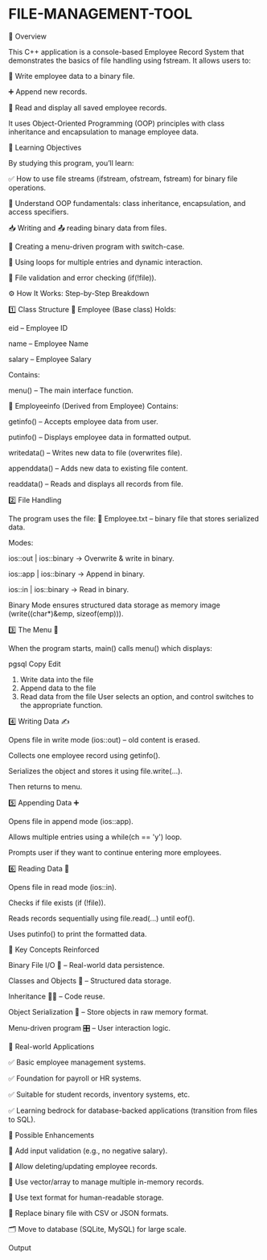 # FILE-MANAGEMENT-TOOL



📌 Overview


This C++ application is a console-based Employee Record System that demonstrates the basics of file handling using fstream. It allows users to:

📝 Write employee data to a binary file.

➕ Append new records.

📖 Read and display all saved employee records.

It uses Object-Oriented Programming (OOP) principles with class inheritance and encapsulation to manage employee data.



🎯 Learning Objectives


By studying this program, you’ll learn:

✅ How to use file streams (ifstream, ofstream, fstream) for binary file operations.

🧱 Understand OOP fundamentals: class inheritance, encapsulation, and access specifiers.

📥 Writing and 📤 reading binary data from files.

🧵 Creating a menu-driven program with switch-case.

🔁 Using loops for multiple entries and dynamic interaction.

🧹 File validation and error checking (if(!file)).



⚙ How It Works: Step-by-Step Breakdown


1️⃣ Class Structure
🔹 Employee (Base class)
Holds:

eid – Employee ID

name – Employee Name

salary – Employee Salary

Contains:

menu() – The main interface function.

🔸 Employeeinfo (Derived from Employee)
Contains:

getinfo() – Accepts employee data from user.

putinfo() – Displays employee data in formatted output.

writedata() – Writes new data to file (overwrites file).

appenddata() – Adds new data to existing file content.

readdata() – Reads and displays all records from file.

2️⃣ File Handling


The program uses the file:
📂 Employee.txt – binary file that stores serialized data.

Modes:

ios::out | ios::binary → Overwrite & write in binary.

ios::app | ios::binary → Append in binary.

ios::in | ios::binary → Read in binary.

Binary Mode ensures structured data storage as memory image (write((char*)&emp, sizeof(emp))).

3️⃣ The Menu 🧭


When the program starts, main() calls menu() which displays:

pgsql
Copy
Edit
1. Write data into the file
2. Append data to the file
3. Read data from the file
User selects an option, and control switches to the appropriate function.



4️⃣ Writing Data ✍


Opens file in write mode (ios::out) – old content is erased.

Collects one employee record using getinfo().

Serializes the object and stores it using file.write(...).

Then returns to menu.



5️⃣ Appending Data ➕


Opens file in append mode (ios::app).

Allows multiple entries using a while(ch == 'y') loop.

Prompts user if they want to continue entering more employees.



6️⃣ Reading Data 📖


Opens file in read mode (ios::in).

Checks if file exists (if (!file)).

Reads records sequentially using file.read(...) until eof().

Uses putinfo() to print the formatted data.



🧠 Key Concepts Reinforced


Binary File I/O 📂 – Real-world data persistence.

Classes and Objects 🧱 – Structured data storage.

Inheritance 👨‍👦 – Code reuse.

Object Serialization 💾 – Store objects in raw memory format.

Menu-driven program 🎛 – User interaction logic.



🚀 Real-world Applications


✅ Basic employee management systems.

✅ Foundation for payroll or HR systems.

✅ Suitable for student records, inventory systems, etc.

✅ Learning bedrock for database-backed applications (transition from files to SQL).



🧭 Possible Enhancements


🔐 Add input validation (e.g., no negative salary).

💾 Allow deleting/updating employee records.

🧠 Use vector/array to manage multiple in-memory records.

📂 Use text format for human-readable storage.

🔀 Replace binary file with CSV or JSON formats.

🗂 Move to database (SQLite, MySQL) for large scale.


Output



